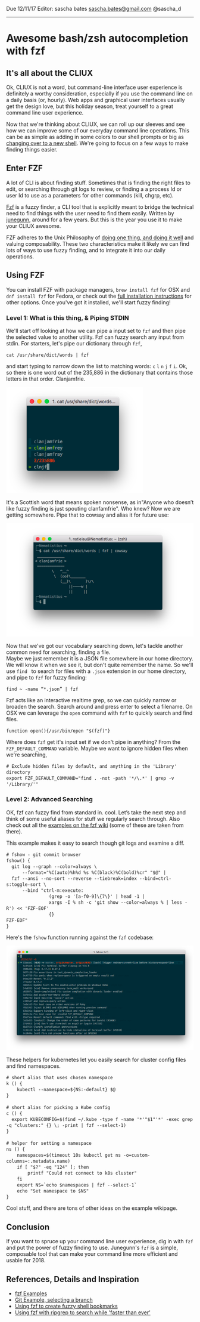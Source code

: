 Due 12/11/17
Editor: sascha bates	sascha.bates@gmail.com	@sascha_d

-----
# Awesome bash/zsh autocompletion with fzf

## It's all about the CLIUX

Ok, CLIUX is not a word, but command-line interface user experience is definitely a worthy consideration, especially 
if you use the command line on a daily basis (or, hourly).  Web apps and graphical user interfaces usually get the 
design love, but this holiday season, treat yourself to a great command line user experience.   

Now that we're thinking about CLIUX, we can roll up our sleeves and see how we can improve some of our everyday command line 
operations.  This can be as simple as adding in some colors to our shell prompts or big as [changing over to a new 
shell](https://github.com/robbyrussell/oh-my-zsh/).  We're going to focus on a few ways to make finding things easier.

## Enter FZF
A lot of CLI is about finding stuff.  Sometimes that is finding the right files to edit, or searching through git logs 
to review, or finding a a process Id or user Id to use as a parameters for other commands (kill, chgrp, etc).

[Fzf](https://github.com/junegunn/fzf/) is a fuzzy finder, a CLI tool that is explicitly meant to bridge the technical 
need to find things with the user need to find them easily.  Written by [junegunn](https://github.com/junegunn), 
around for a few years.  But this is the year you use it to make your CLIUX awesome.

FZF adheres to the Unix Philosophy of [doing one thing, and doing it well](https://en.wikipedia.org/wiki/Unix_philosophy#Do_One_Thing_and_Do_It_Well) and valuing composability.  These two characteristics make it likely we can find lots of ways to use fuzzy finding, and to integrate it into our daily operations.

## Using FZF

You can install FZF with package managers, `brew install fzf` for OSX and `dnf install fzf` for Fedora, or check out 
the [full installation instructions](https://github.com/junegunn/fzf#installation) for other options.  Once you've got 
it installed, we'll start fuzzy finding! 

### Level 1: What is this thing, & Piping STDIN

We'll start off looking at how we can pipe a input set to `fzf` and then pipe the selected value to another utility.  Fzf can fuzzy search any input from stdin.  For starters, let's pipe our dictionary through `fzf`,

```
cat /usr/share/dict/words | fzf
```

and start typing to narrow down the list to matching words: `c` `l` `n` `j` `f` `i`.  Ok, so there is one word out of the 235,886 in the dictionary that 
contains those letters in that order.  Clanjamfrie.  

![Searching for clanjamfrie](https://raw.githubusercontent.com/nstielau/fzf-sysadvent/master/images/clanjamfrie.png)

It's a Scottish word that means spoken nonsense, as in"Anyone who doesn’t like fuzzy finding is just spouting 
clanfamfrie". Who knew?  Now we are getting somewhere.  Pipe that to cowsay and alias it for future use:

![fzf and cowsay FTW](https://raw.githubusercontent.com/nstielau/fzf-sysadvent/master/images/cowsay.png)

Now that we've got our vocabulary searching down, let's tackle another common need for searching, finding a file.  
Maybe we just remember it is a JSON file somewhere in our home directory.  We will know it when we see it, but don't 
quite remember the name.  So we'll use `find ` to search for files with a `.json` extension in our home directory, and 
pipe to `fzf` for fuzzy finding:

```
find ~ -name “*.json” | fzf
```

Fzf acts like an interactive realtime grep, so we can quickly narrow or broaden the search.  Search around and press enter to select a filename.  On OSX we can leverage the `open` command with `fzf` to quickly search and find files.

```
function open(){/usr/bin/open "$(fzf)"}
```

Where does `fzf` get it's input set if we don't pipe in anything?  From the `FZF_DEFAULT_COMMAND` variable. Maybe we want to ignore hidden files when we're searching, 

```
# Exclude hidden files by default, and anything in the 'Library' directory
export FZF_DEFAULT_COMMAND="find . -not -path '*/\.*' | grep -v '/Library/'" 
```

### Level 2: Advanced Searching
OK, fzf can fuzzy find from standard in.  cool.  Let’s take the next step and think of some useful aliases for stuff 
we regularly search through.  Also check out all the [examples on the fzf wiki](https://github.com/junegunn/fzf/wiki/examples) (some of these are taken from there).

This example makes it easy to search though git logs and examine a diff.
```
# fshow - git commit browser
fshow() {
  git log --graph --color=always \
      --format="%C(auto)%h%d %s %C(black)%C(bold)%cr" "$@" |
  fzf --ansi --no-sort --reverse --tiebreak=index --bind=ctrl-s:toggle-sort \
      --bind "ctrl-m:execute:
                (grep -o '[a-f0-9]\{7\}' | head -1 |
                xargs -I % sh -c 'git show --color=always % | less -R') << 'FZF-EOF'
                {}
FZF-EOF"
}
```

Here's the `fshow` function running against the `fzf` codebase:

![Finding a git commit](https://raw.githubusercontent.com/nstielau/fzf-sysadvent/master/images/fshow.png)


These helpers for kubernetes let you easily search for cluster config files and find namespaces.
```
# short alias that uses chosen namespace
k () {
    kubectl --namespace=${NS:-default} $@
}

# short alias for picking a Kube config
c () {
  export KUBECONFIG=$(find ~/.kube -type f -name '*'"$1"'*' -exec grep -q "clusters:" {} \; -print | fzf --select-1)
}

# helper for setting a namespace
ns () {
    namespaces=$(timeout 10s kubectl get ns -o=custom-columns=:.metadata.name)
    if [ "$?" -eq "124" ]; then
        printf "Could not connect to k8s cluster"
    fi
    export NS=`echo $namespaces | fzf --select-1`
    echo "Set namespace to $NS"
}
```

Cool stuff, and there are tons of other ideas on the example wikipage.

## Conclusion

If you want to spruce up your command line user experience, dig in with `fzf` and put the power of fuzzy finding to use.  Junegunn's `fzf` is a simple, composable tool that can make your command line more efficient and usable for 2018.


## References, Details and Inspiration

* [fzf Examples](https://github.com/junegunn/fzf/wiki/examples#processes)
* [Git Example, selecting a branch](https://stackoverflow.com/questions/36513310/how-to-get-a-gits-branch-with-fuzzy-finder)
* [Using fzf to create fuzzy shell bookmarks](https://dmitryfrank.com/articles/shell_shortcuts)
* [Using fzf with ripgrep to search while 'faster than ever'](http://owen.cymru/fzf-ripgrep-navigate-with-bash-faster-than-ever-before/)


